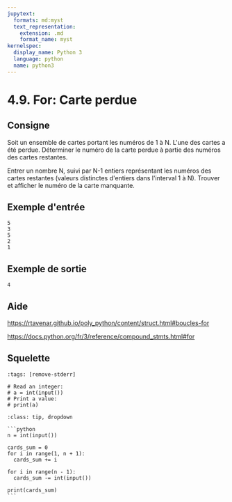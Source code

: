 ```yaml
---
jupytext:
  formats: md:myst
  text_representation:
    extension: .md
    format_name: myst
kernelspec:
  display_name: Python 3
  language: python
  name: python3
---
```


# 4.9. For: Carte perdue

## Consigne

Soit un ensemble de cartes portant les numéros de 1 à N. L'une des cartes a été perdue. Déterminer le numéro de la carte perdue à partie des numéros des cartes restantes.

Entrer un nombre N, suivi par N-1 entiers représentant les numéros des cartes restantes (valeurs distinctes d'entiers dans l'interval 1 à N). Trouver et afficher le numéro de la carte manquante.


## Exemple d'entrée

```
5
3
5
2
1
```

## Exemple de sortie

```
4
```

## Aide

https://rtavenar.github.io/poly_python/content/struct.html#boucles-for

https://docs.python.org/fr/3/reference/compound_stmts.html#for

## Squelette

```{code-cell} python
:tags: [remove-stderr]

# Read an integer:
# a = int(input())
# Print a value:
# print(a)
```

````{admonition} Cliquez ici pour voir la solution
:class: tip, dropdown

```python
n = int(input())

cards_sum = 0
for i in range(1, n + 1):
  cards_sum += i

for i in range(n - 1):
  cards_sum -= int(input())

print(cards_sum)
```
````
